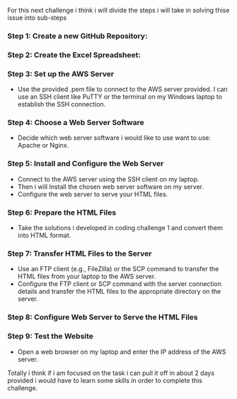 For this next challenge i think i will divide the steps i will take in solving thise issue into sub-steps

### Step 1: Create a new GitHub Repository:

### Step 2: Create the Excel Spreadsheet:

### Step 3: Set up the AWS Server

- Use the provided .pem file to connect to the AWS server provided. I can use an SSH client like PuTTY or the terminal on my Windows laptop to establish the SSH connection.

### Step 4: Choose a Web Server Software

- Decide which web server software i would like to use want to use: Apache or Nginx.

### Step 5: Install and Configure the Web Server

- Connect to the AWS server using the SSH client on my laptop.
- Then i will Install the chosen web server software on my server.
- Configure the web server to serve your HTML files.

### Step 6: Prepare the HTML Files

- Take the solutions i developed in coding challenge 1 and convert them into HTML format.

### Step 7: Transfer HTML Files to the Server

- Use an FTP client (e.g., FileZilla) or the SCP command to transfer the HTML files from your laptop to the AWS server.
- Configure the FTP client or SCP command with the server connection details and transfer the HTML files to the appropriate directory on the server.

### Step 8: Configure Web Server to Serve the HTML Files

### Step 9: Test the Website

- Open a web browser on my laptop and enter the IP address of the AWS server.

Totally i think if i am focused on the task i can pull it off in about 2 days provided i would have to learn some skills in order to complete this challenge.
